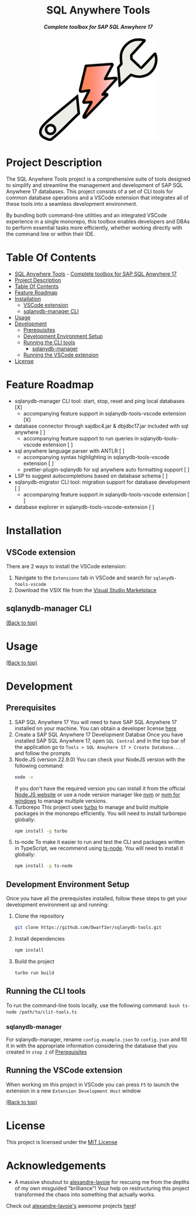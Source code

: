 <div align="center">

# SQL Anywhere Tools

##### Complete toolbox for SAP SQL Anwyhere 17

<img alt="sqlanydb-tools-logo" height="280" src="./assets/sqlanydb-tools-logo.png" />
</div>

# Project Description

The SQL Anywhere Tools project is a comprehensive suite of tools designed to simplify and streamline the management and development of SAP SQL Anywhere 17 databases. This project consists of a set of CLI tools for common database operations and a VSCode extension that integrates all of these tools into a seamless development environment.

By bundling both command-line utilities and an integrated VSCode experience in a single monorepo, this toolbox enables developers and DBAs to perform essential tasks more efficiently, whether working directly with the command line or within their IDE.

# Table Of Contents

-   [SQL Anywhere Tools](#sql-anywhere-tools) - [Complete toolbox for SAP SQL Anwyhere 17](#complete-toolbox-for-sap-sql-anwyhere-17)
-   [Project Description](#project-description)
-   [Table Of Contents](#table-of-contents)
-   [Feature Roadmap](#feature-roadmap)
-   [Installation](#installation)
    -   [VSCode extension](#vscode-extension)
    -   [sqlanydb-manager CLI](#sqlanydb-manager-cli)
-   [Usage](#usage)
-   [Development](#development)
    -   [Prerequisites](#prerequisites)
    -   [Development Environment Setup](#development-environment-setup)
    -   [Running the CLI tools](#running-the-cli-tools)
        -   [sqlanydb-manager](#sqlanydb-manager)
    -   [Running the VSCode extension](#running-the-vscode-extension)
-   [License](#license)

# Feature Roadmap

-   sqlanydb-manager CLI tool: start, stop, reset and ping local databases [X]
    -   accompanying feature support in sqlanydb-tools-vscode extension [X]
-   database connector through sajdbc4.jar & dbjdbc17.jar included with sql anywhere [ ]
    -   accompanying feature support to run queries in sqlanydb-tools-vscode extension [ ]
-   sql anywhere language parser with ANTLR [ ]
    -   accompanying syntax highlighting in sqlanydb-tools-vscode extension [ ]
    -   prettier-plugin-sqlanydb for sql anywhere auto formatting support [ ]
-   LSP to suggest autocompletions based on database schema [ ]
-   sqlanydb-migrator CLI tool: migration support for database development [ ]
    -   accompanying feature support in sqlanydb-tools-vscode extension [ ]
-   database explorer in sqlanydb-tools-vscode-extension [ ]

# Installation

## VSCode extension

There are 2 ways to install the VSCode extension:

1. Navigate to the `Extensions` tab in VSCode and search for `sqlanydb-tools-vscode`
2. Download the VSIX file from the [Visual Studio Marketplace](https://marketplace.visualstudio.com/items?itemName=dwarf1er.sqlanydb-tools-vscode)

## sqlanydb-manager CLI

[(Back to top)](#table-of-contents)

# Usage

[(Back to top)](#table-of-contents)

# Development

## Prerequisites

1. SAP SQL Anywhere 17
   You will need to have SAP SQL Anywhere 17 installed on your machine. You can obtain a developer license [here](https://www.sqlanywhere.info/EN/sql-anywhere/sql-anywhere-trial.html)
2. Create a SAP SQL Anywhere 17 Development Databse
   Once you have installed SAP SQL Anywhere 17, open `SQL Central` and in the top bar of the application go to `Tools > SQL Anwyhere 17 > Create Database...` and follow the prompts
3. Node.JS (version 22.9.0)
   You can check your NodeJS version with the following command:
    ```bash
    node -v
    ```
    If you don't have the required version you can install it from the official [Node.JS website](https://nodejs.org) or use a node version manager like [nvm](https://github.com/nvm-sh/nvm) or [nvm for windows](https://github.com/coreybutler/nvm-windows) to manage multiple versions.
4. Turborepo
   This project uses [turbo](https://turbo.build) to manage and build multiple packages in the monorepo efficiently. You will need to install turborepo globally:
    ```bash
    npm install -g turbo
    ```
5. ts-node
   To make it easier to run and test the CLI and packages written in TypeScript, we recommend using [ts-node](https://www.npmjs.com/package/ts-node). You will need to install it globally:
    ```bash
    npm install -g ts-node
    ```

## Development Environment Setup

Once you have all the prerequisites installed, follow these steps to get your development environment up and running:

1. Clone the repository
    ```bash
    git clone https://github.com/Dwarf1er/sqlanydb-tools.git
    ```
2. Install dependencies
    ```bash
    npm install
    ```
3. Build the project
    ```bash
    turbo run build
    ```

## Running the CLI tools

To run the command-line tools locally, use the following command:
`bash
    ts-node /path/to/clit-tools.ts
    `

### sqlanydb-manager

For sqlanydb-manager, rename `config.example.json` to `config.json` and fill it in with the appropriate information considering the database that you created in `step 2` of [Prerequisites](#prerequisites)

## Running the VSCode extension

When working on this project in VSCode you can press `F5` to launch the extension in a new `Extension Development Host` window

[(Back to top)](#table-of-contents)

# License

This project is licensed under the [MIT License](LICENSE)

# Acknowledgements

- A massive shoutout to [alexandre-lavoie](https://github.com/alexandre-lavoie/) for rescuing me from the depths of my own misguided "brilliance"! Your help on restructuring this project transformed the chaos into something that actually works.

Check out [alexandre-lavoie's](https://github.com/alexandre-lavoie/) awesome projects [here](https://github.com/alexandre-lavoie?tab=repositories)!